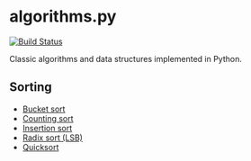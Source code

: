 # algorithms.py

[![Build Status](https://travis-ci.org/dieb/algorithms.py.svg?branch=master)](https://travis-ci.org/dieb/algorithms.py)

Classic algorithms and data structures implemented in Python.


## Sorting

- [Bucket sort](algorithms/sorting/bucket.py)
- [Counting sort](algorithms/sorting/counting.py)
- [Insertion sort](algorithms/sorting/insertion.py)
- [Radix sort (LSB)](algorithms/sorting/radix.py)
- [Quicksort](algorithms/sorting/quicksort.py)
